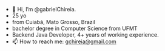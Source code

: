 - 👋 Hi, I’m @gabrielChireia.
- 25 yo
- from Cuiabá, Mato Grosso, Brazil
- bachelor degree in Computer Science from UFMT
- Backend Java Developer, 4+ years of working experience.
- 📫 How to reach me: gchireia@gmail.com
